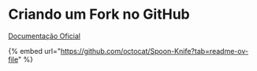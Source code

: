 # Criando um Fork no GitHub

[Documentação Oficial](https://docs.github.com/pt/pull-requests/collaborating-with-pull-requests/working-with-forks/fork-a-repo)



{% embed url="https://github.com/octocat/Spoon-Knife?tab=readme-ov-file" %}
